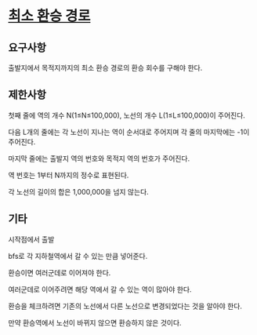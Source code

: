 # [최소 환승 경로](https://www.acmicpc.net/problem/2021)

## 요구사항

출발지에서 목적지까지의 최소 환승 경로의 환승 회수를 구해야 한다.

## 제한사항

첫째 줄에 역의 개수 N(1≤N≤100,000), 노선의 개수 L(1≤L≤100,000)이 주어진다. 

다음 L개의 줄에는 각 노선이 지나는 역이 순서대로 주어지며 각 줄의 마지막에는 -1이 주어진다. 

마지막 줄에는 출발지 역의 번호와 목적지 역의 번호가 주어진다. 

역 번호는 1부터 N까지의 정수로 표현된다. 

각 노선의 길이의 합은 1,000,000을 넘지 않는다.

## 기타

시작점에서 출발

bfs로 각 지하철역에서 갈 수 있는 만큼 넣어준다.

환승이면 여러군데로 이어져야 한다.

여러군데로 이어주려면 해당 역에서 갈 수 있는 역이 많아야 한다.

환승을 체크하려면 기존의 노선에서 다른 노선으로 변경되었다는 것을 알아야 한다.

만약 환승역에서 노선이 바뀌지 않으면 환승하지 않은 것이다.
